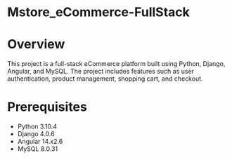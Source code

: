 # Mstore_eCommerce-FullStack
# Overview
This project is a full-stack eCommerce platform built using Python, Django, Angular, and MySQL.
The project includes features such as user authentication, product management, shopping cart, and checkout.

# Prerequisites
 - Python 3.10.4
 - Django 4.0.6
 - Angular 14.x2.6
 - MySQL 8.0.31
